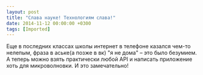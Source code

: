 ```yaml
---
layout: post
title: "Слава науке! Технологиям слава!"
date: 2014-11-12 00:00:00 +0300
tags: [Imported]
---
```


Еще в последних классах школы интернет в телефоне казался чем-то нелепым, фраза в аське(а позже в вк) "я не дома" – это было безумием. А теперь можно взять практически любой API и написать приложение  хоть для микроволновки. И это замечательно!